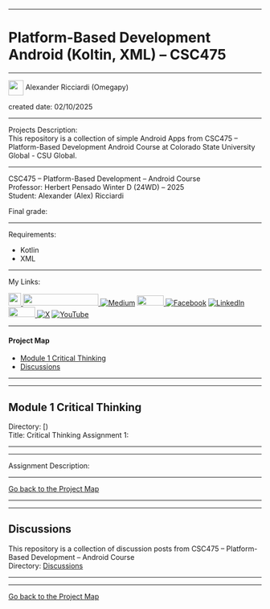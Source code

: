 ﻿-----------------------------------------------------------------------------------------------------------------------------
# Platform-Based Development Android (Koltin, XML) – CSC475  
-----------------------------------------------------------------------------------------------------------------------------

<img width="30" height="30" align="center" src="https://github.com/user-attachments/assets/a8e0ea66-5d8f-43b3-8fff-2c3d74d57f53"> Alexander Ricciardi (Omegapy)      

created date: 02/10/2025  

-----------------------------------------------------------------------------------------------------------------------------

Projects Description:    
This repository is a collection of simple Android Apps from CSC475 – Platform-Based Development Android Course at Colorado State University Global - CSU Global.  

-----------------------------------------------------------------------------------------------------------------------------

CSC475 – Platform-Based Development – Android Course    
Professor: Herbert Pensado
Winter D (24WD) – 2025   
Student: Alexander (Alex) Ricciardi   

Final grade:  

-----------------------------------------------------------------------------------------------------------------------------

Requirements:  
- Kotlin  
- XML  

-----------------------------------------------------------------------------------------------------------------------------
My Links:   

<i><a href="https://www.alexomegapy.com" target="_blank"><img width="25" height="25" src="https://github.com/user-attachments/assets/a8e0ea66-5d8f-43b3-8fff-2c3d74d57f53"></i>
<i><a href="https://www.alexomegapy.com" target="_blank"><img width="150" height="23" src="https://github.com/user-attachments/assets/caa139ba-6b78-403f-902b-84450ff4d563"></i>
[![Medium](https://img.shields.io/badge/Medium-12100E?style=for-the-badge&logo=medium&logoColor=whit)](https://medium.com/@alex.omegapy)
<i><a href="https://dev.to/alex_ricciardi" target="_blank"><img width="53" height="20" src="https://github.com/user-attachments/assets/3dee9933-d8c9-4a38-b32e-b7a3c55e7e97"></i>
[![Facebook](https://img.shields.io/badge/Facebook-%231877F2.svg?logo=Facebook&logoColor=white)](https://www.facebook.com/profile.php?id=100089638857137)
[![LinkedIn](https://img.shields.io/badge/LinkedIn-%230077B5.svg?logo=linkedin&logoColor=white)](https://linkedin.com/in/alex-ricciardi)
<i><a href="https://www.threads.net/@alexomegapy?hl=en" target="_blank"><img width="53" height="20" src="https://github.com/user-attachments/assets/58c9e833-4501-42e4-b4fe-39ffafba99b2"></i>
[![X](https://img.shields.io/badge/X-black.svg?logo=X&logoColor=white)](https://x.com/AlexOmegapy)
[![YouTube](https://img.shields.io/badge/YouTube-%23FF0000.svg?logo=YouTube&logoColor=white)](https://www.youtube.com/channel/UC4rMaQ7sqywMZkfS1xGh2AA)  
   
-----------------------------------------------------------------------------------------------------------------------------

#### Project Map  

- [Module 1 Critical Thinking](#module-1-critical-thinking)   
- [Discussions](#discussions)

-----------------------------------------------------------------------------------------------------------------------------
-----------------------------------------------------------------------------------------------------------------------------
## Module 1 Critical Thinking 
Directory: [)   
Title: Critical Thinking Assignment 1:       

-----------------------------------------------------------------------------------------------------------------------------
-----------------------------------------------------------------------------------------------------------------------------

Assignment Description:  



-------------------------------------------------------------------------------------------

[Go back to the Project Map](#project-map)  

-----------------------------------------------------------------------------------------------------------------------------
-----------------------------------------------------------------------------------------------------------------------------
## Discussions 
This repository is a collection of discussion posts from CSC475 – Platform-Based Development – Android Course    
Directory: [Discussions]()

-----------------------------------------------------------------------------------------------------------------------------
-----------------------------------------------------------------------------------------------------------------------------

[Go back to the Project Map](#project-map)


